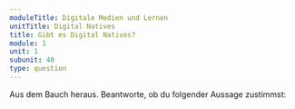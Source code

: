 ```yaml
---
moduleTitle: Digitale Medien und Lernen
unitTitle: Digital Natives
title: Gibt es Digital Natives?
module: 1
unit: 1
subunit: 40
type: question
---
```


Aus dem Bauch heraus. Beantworte, ob du folgender Aussage zustimmst: 

<singlechoice question="Digital Natives gibt es"></singlechoice>